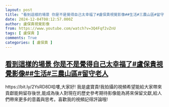 ```yaml
---
layout: post
title: "看到這樣的場景 你是不是覺得自己太幸福了#盧保貴視覺影像##生活#三農山區#留守老人"
date: 2024-12-04T08:12:57.000Z
author: 盧保貴視覺影像
from: https://www.youtube.com/watch?v=3Q4Fqf2vZnU
tags: [ 盧保貴 ]
comments: True
categories: [ 盧保貴 ]
---
```

<!--1733299977000-->
[看到這樣的場景 你是不是覺得自己太幸福了#盧保貴視覺影像##生活#三農山區#留守老人](https://www.youtube.com/watch?v=3Q4Fqf2vZnU)
------

<div>
https://bit.ly/2YsRD8D哈嘍,大家好! 我是盧寶貴!我拍攝的視頻希望能給大家帶來貢獻能夠留存後世,能成為後人對現在的歷史參考期待影像能為將來保留文獻,給人們帶來更多的意義與思考。喜歡我的視頻記得評論哦!
</div>
